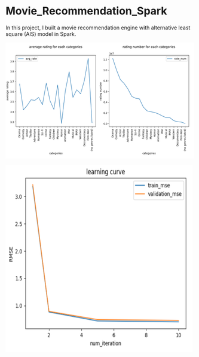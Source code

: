 # Movie_Recommendation_Spark

In this project, I built a movie recommendation engine with alternative least square (AlS) model in Spark.   
  
  
![rating vs. categories](https://github.com/XinkaiWang515/Movie_Recommendation_Spark/blob/master/rating_vs_movie_category.png)
  


<img src="https://github.com/XinkaiWang515/Movie_Recommendation_Spark/blob/master/learning_curve.png" alt="learning rate" width=500 height=500>
  
  

